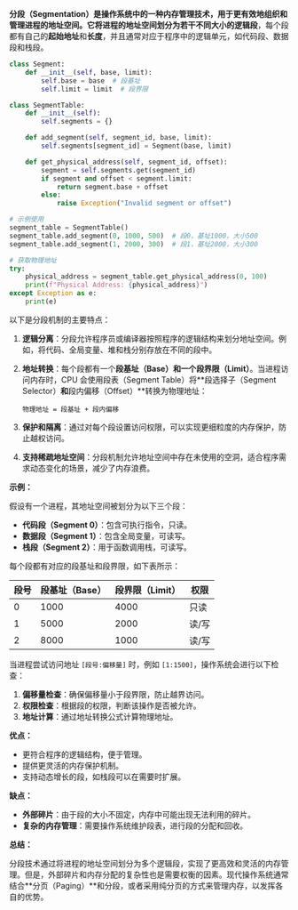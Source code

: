 **分段（Segmentation）**是操作系统中的一种内存管理技术，用于更有效地组织和管理进程的地址空间。它将进程的地址空间划分为若干**不同大小的逻辑段**，每个段都有自己的**起始地址**和**长度**，并且通常对应于程序中的逻辑单元，如代码段、数据段和栈段。

```py
class Segment:
    def __init__(self, base, limit):
        self.base = base  # 段基址
        self.limit = limit  # 段界限

class SegmentTable:
    def __init__(self):
        self.segments = {}

    def add_segment(self, segment_id, base, limit):
        self.segments[segment_id] = Segment(base, limit)

    def get_physical_address(self, segment_id, offset):
        segment = self.segments.get(segment_id)
        if segment and offset < segment.limit:
            return segment.base + offset
        else:
            raise Exception("Invalid segment or offset")

# 示例使用
segment_table = SegmentTable()
segment_table.add_segment(0, 1000, 500)  # 段0，基址1000，大小500
segment_table.add_segment(1, 2000, 300)  # 段1，基址2000，大小300

# 获取物理地址
try:
    physical_address = segment_table.get_physical_address(0, 100)
    print(f"Physical Address: {physical_address}")
except Exception as e:
    print(e)
```

以下是分段机制的主要特点：

1. **逻辑分离**：分段允许程序员或编译器按照程序的逻辑结构来划分地址空间。例如，将代码、全局变量、堆和栈分别存放在不同的段中。

2. **地址转换**：每个段都有一个**段基址（Base）**和一个**段界限（Limit）**。当进程访问内存时，CPU 会使用段表（Segment Table）将**段选择子（Segment Selector）**和**段内偏移（Offset）**转换为物理地址：

   ```
   物理地址 = 段基址 + 段内偏移
   ```

3. **保护和隔离**：通过对每个段设置访问权限，可以实现更细粒度的内存保护，防止越权访问。

4. **支持稀疏地址空间**：分段机制允许地址空间中存在未使用的空洞，适合程序需求动态变化的场景，减少了内存浪费。

**示例：**

假设有一个进程，其地址空间被划分为以下三个段：

- **代码段（Segment 0）**：包含可执行指令，只读。
- **数据段（Segment 1）**：包含全局变量，可读写。
- **栈段（Segment 2）**：用于函数调用栈，可读写。

每个段都有对应的段基址和段界限，如下表所示：

| 段号 | 段基址（Base） | 段界限（Limit） | 权限  |
| ---- | -------------- | --------------- | ----- |
| 0    | 1000           | 4000            | 只读  |
| 1    | 5000           | 2000            | 读/写 |
| 2    | 8000           | 1000            | 读/写 |

当进程尝试访问地址 `[段号:偏移量]` 时，例如 `[1:1500]`，操作系统会进行以下检查：

1. **偏移量检查**：确保偏移量小于段界限，防止越界访问。
2. **权限检查**：根据段的权限，判断该操作是否被允许。
3. **地址计算**：通过地址转换公式计算物理地址。

**优点：**

- 更符合程序的逻辑结构，便于管理。
- 提供更灵活的内存保护机制。
- 支持动态增长的段，如栈段可以在需要时扩展。

**缺点：**

- **外部碎片**：由于段的大小不固定，内存中可能出现无法利用的碎片。
- **复杂的内存管理**：需要操作系统维护段表，进行段的分配和回收。

**总结：**

分段技术通过将进程的地址空间划分为多个逻辑段，实现了更高效和灵活的内存管理。但是，外部碎片和内存分配的复杂性也是需要权衡的因素。现代操作系统通常结合**分页（Paging）**和分段，或者采用纯分页的方式来管理内存，以发挥各自的优势。
